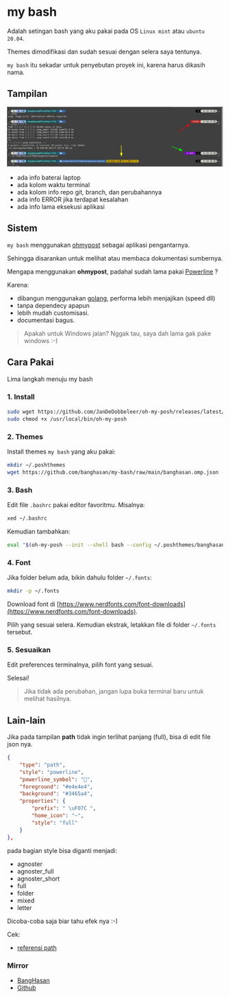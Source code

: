 # my bash

Adalah setingan bash yang aku pakai pada OS `Linux mint` atau `ubuntu 20.04`.

Themes dimodifikasi dan sudah sesuai dengan selera saya tentunya.

`my bash` itu sekadar untuk penyebutan proyek ini, karena harus dikasih nama.

## Tampilan

![preview](https://raw.githubusercontent.com/banghasan/my-bash/main/2021-07-28_14-39.jpg)

- ada info baterai laptop
- ada kolom waktu terminal
- ada kolom info repo git, branch, dan perubahannya
- ada info ERROR jika terdapat kesalahan
- ada info lama eksekusi aplikasi

## Sistem

`my bash` menggunakan [ohmypost](https://ohmyposh.dev) sebagai aplikasi pengantarnya.

Sehingga disarankan untuk melihat atau membaca dokumentasi sumbernya.


Mengapa menggunakan **ohmypost**, padahal sudah lama pakai [Powerline](https://github.com/b-ryan/powerline-shell) ?

Karena:

- dibangun menggunakan [golang](https://golang.org/), performa lebih menjajikan (speed dll)
- tanpa dependecy apapun
- lebih mudah customisasi.
- documentasi bagus.

> Apakah untuk Windows jalan? Nggak tau, saya dah lama gak pake windows :-)

## Cara Pakai

Lima langkah menuju my bash

### 1. Install

```bash
sudo wget https://github.com/JanDeDobbeleer/oh-my-posh/releases/latest/download/posh-linux-amd64 -O /usr/local/bin/oh-my-posh
sudo chmod +x /usr/local/bin/oh-my-posh
```

### 2. Themes

Install themes `my bash` yang aku pakai:

```bash
mkdir ~/.poshthemes
wget https://github.com/banghasan/my-bash/raw/main/banghasan.omp.json -O ~/.poshthemes
```

### 3. Bash

Edit file `.bashrc` pakai editor favoritmu. Misalnya:

```bash
xed ~/.bashrc
```

Kemudian tambahkan:

```bash
eval "$(oh-my-posh --init --shell bash --config ~/.poshthemes/banghasan.omp.json)"
```

### 4. Font

Jika folder belum ada, bikin dahulu folder `~/.fonts`:

```bash
mkdir -p ~/.fonts
```

Download font di [https://www.nerdfonts.com/font-downloads](https://www.nerdfonts.com/font-downloads).

Pilih yang sesuai selera. Kemudian ekstrak, letakkan file di folder `~/.fonts` tersebut.

### 5. Sesuaikan

Edit preferences terminalnya, pilih font yang sesuai.

Selesai!

> Jika tidak ada perubahan, jangan lupa buka terminal baru untuk melihat hasilnya.

## Lain-lain

Jika pada tampilan **path** tidak ingin terlihat panjang (full), bisa di edit file json nya.

```json
{
    "type": "path",
    "style": "powerline",
    "powerline_symbol": "",
    "foreground": "#e4e4e4",
    "background": "#3465a4",
    "properties": {
        "prefix": " \uF07C ",
        "home_icon": "~",
        "style": "full"
    }
},
```        

pada bagian style bisa diganti menjadi: 

- agnoster
- agnoster_full
- agnoster_short
- full
- folder
- mixed
- letter

Dicoba-coba saja biar tahu efek nya :-)

Cek: 

- [referensi path](https://ohmyposh.dev/docs/path)

### Mirror

- [BangHasan](https://git.banghasan.com/banghasan/my-bash)
- [Github](https://github.com/banghasan/my-bash)